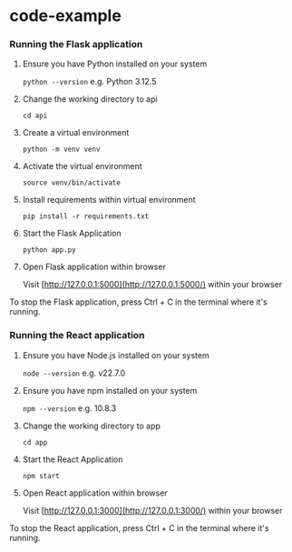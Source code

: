 # code-example

### Running the Flask application

1. Ensure you have Python installed on your system

   `python --version` e.g. Python 3.12.5

2. Change the working directory to api

   `cd api`

3. Create a virtual environment

   `python -m venv venv`

4. Activate the virtual environment

   `source venv/bin/activate`

5. Install requirements within virtual environment

   `pip install -r requirements.txt`

6. Start the Flask Application

   `python app.py`

7. Open Flask application within browser

   Visit [http://127.0.0.1:5000](http://127.0.0.1:5000/) within your browser

To stop the Flask application, press Ctrl + C in the terminal where it's running.

### Running the React application

1. Ensure you have Node.js installed on your system

   `node --version` e.g. v22.7.0

2. Ensure you have npm installed on your system

   `npm --version` e.g. 10.8.3

3. Change the working directory to app

   `cd app`

4. Start the React Application

   `npm start`

5. Open React application within browser

   Visit [http://127.0.0.1:3000](http://127.0.0.1:3000/) within your browser

To stop the React application, press Ctrl + C in the terminal where it's running.
